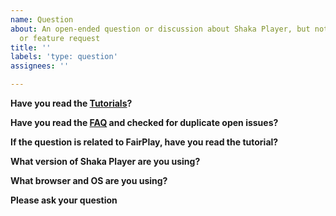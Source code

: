 ```yaml
---
name: Question
about: An open-ended question or discussion about Shaka Player, but not a bug report
  or feature request
title: ''
labels: 'type: question'
assignees: ''

---
```


<!-- NOTE:
  This template is for questions.
  If you suspect that your issue might be a bug, but aren't sure, please file the bug template instead.
  If you want to know whether we will support a feature, please file the feature request template instead.
-->

**Have you read the [Tutorials](http://shaka-player-demo.appspot.com/docs/api/tutorial-welcome.html)?**


**Have you read the [FAQ](https://bit.ly/ShakaFAQ) and checked for duplicate open issues?**


**If the question is related to FairPlay, have you read the tutorial?**
<!-- NOTE: https://shaka-player-demo.appspot.com/docs/api/tutorial-fairplay.html -->


**What version of Shaka Player are you using?**


**What browser and OS are you using?**


**Please ask your question**
